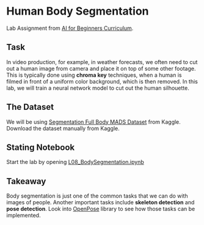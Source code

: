 # Human Body Segmentation

Lab Assignment from [AI for Beginners Curriculum](https://github.com/microsoft/ai-for-beginners).

## Task

In video production, for example, in weather forecasts, we often need to cut out a human image from camera and place it on top of some other footage. This is typically done using **chroma key** techniques, when a human is filmed in front of a uniform color background, which is then removed. In this lab, we will train a neural network model to cut out the human silhouette.

## The Dataset

We will be using [Segmentation Full Body MADS Dataset](https://www.kaggle.com/datasets/tapakah68/segmentation-full-body-mads-dataset) from Kaggle. Download the dataset manually from Kaggle.

## Stating Notebook

Start the lab by opening [L08_BodySegmentation.ipynb](https://www.kaggle.com/code/juanmartinezv4399/l08-bodysegmentation)

## Takeaway

Body segmentation is just one of the common tasks that we can do with images of people. Another important tasks include **skeleton detection** and **pose detection**. Look into [OpenPose](https://github.com/CMU-Perceptual-Computing-Lab/openpose) library to see how those tasks can be implemented.
